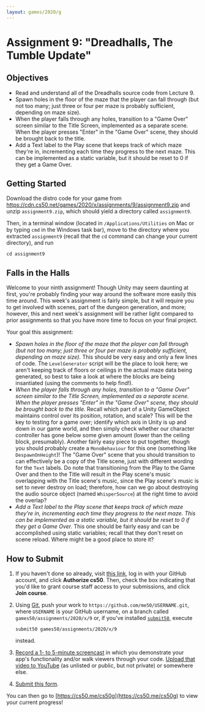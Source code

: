 ```yaml
---
layout: games/2020/g
---
```


# Assignment 9: "Dreadhalls, The Tumble Update"

## Objectives

* Read and understand all of the Dreadhalls source code from Lecture 9.
* Spawn holes in the floor of the maze that the player can fall through (but not too many; just three or four per maze is probably sufficient, depending on maze size).
* When the player falls through any holes, transition to a "Game Over" screen similar to the Title Screen, implemented as a separate scene. When the player presses "Enter" in the "Game Over" scene, they should be brought back to the title.
* Add a Text label to the Play scene that keeps track of which maze they're in, incrementing each time they progress to the next maze. This can be implemented as a static variable, but it should be reset to 0 if they get a Game Over.

## Getting Started

Download the distro code for your game from <https://cdn.cs50.net/games/2020/x/assignments/9/assignment9.zip> and unzip `assignment9.zip`, which should yield a directory called `assignment9`.

Then, in a terminal window (located in `/Applications/Utilities` on Mac or by typing
`cmd` in the Windows task bar), move to the directory where you extracted `assignment9`
(recall that the `cd` command can change your current directory), and run

```
cd assignment9
```

## Falls in the Halls

Welcome to your ninth assignment! Though Unity may seem daunting at first, you're probably finding your way around the software more easily this time around. This week's assignment is fairly simple, but it will require you to get involved with scenes, part of the dungeon generation, and more; however, this and next week's assignment will be rather light compared to prior assignments so that you have more time to focus on your final project.

Your goal this assignment:

* *Spawn holes in the floor of the maze that the player can fall through (but not too many; just three or four per maze is probably sufficient, depending on maze size).* This should be very easy and only a few lines of code. The `LevelGenerator` script will be the place to look here; we aren't keeping track of floors or ceilings in the actual maze data being generated, so best to take a look at where the blocks are being insantiated (using the comments to help find!).
* *When the player falls through any holes, transition to a "Game Over" screen similar to the Title Screen, implemented as a separate scene. When the player presses "Enter" in the "Game Over" scene, they should be brought back to the title.* Recall which part of a Unity GameObject maintains control over its position, rotation, and scale? This will be the key to testing for a game over; identify which axis in Unity is up and down in our game world, and then simply check whether our character controller has gone below some given amount (lower than the ceiling block, presumably). Another fairly easy piece to put together, though you should probably create a `MonoBehaviour` for this one (something like `DespawnOnHeight`)! The "Game Over" scene that you should transition to can effectively be a copy of the Title scene, just with different wording for the `Text` labels. Do note that transitioning from the Play to the Game Over and then to the Title will result in the Play scene's music overlapping with the Title scene's music, since the Play scene's music is set to never destroy on load; therefore, how can we go about destroying the audio source object (named `WhisperSource`) at the right time to avoid the overlap?
* *Add a Text label to the Play scene that keeps track of which maze they're in, incrementing each time they progress to the next maze. This can be implemented as a static variable, but it should be reset to 0 if they get a Game Over.* This one should be fairly easy and can be accomplished using static variables; recall that they don't reset on scene reload. Where might be a good place to store it?

## How to Submit

1. If you haven't done so already, visit [this link](https://submit.cs50.io/invites/46e6f2ea29954ce9bb1bdc478a440055), log in with your GitHub account, and click **Authorize cs50**. Then, check the box indicating that you'd like to grant course staff access to your submissions, and click **Join course**.
1. Using [Git](https://git-scm.com/downloads), push your work to `https://github.com/me50/USERNAME.git`, where `USERNAME` is your GitHub username, on a branch called `games50/assignments/2020/x/9` or, if you've installed [`submit50`](https://cs50.readthedocs.io/submit50/), execute

   ```
   submit50 games50/assignments/2020/x/9
   ```

   instead.
1. [Record a 1- to 5-minute screencast](https://www.howtogeek.com/205742/how-to-record-your-windows-mac-linux-android-or-ios-screen/) in which you demonstrate your app's functionality and/or walk viewers through your code. [Upload that video to YouTube](https://www.youtube.com/upload) (as unlisted or public, but not private) or somewhere else.
1. [Submit this form](https://forms.cs50.io/5405ae02-4a27-4779-9688-0024631445f1).

You can then go to [https://cs50.me/cs50g](https://cs50.me/cs50g) to view your current progress!
